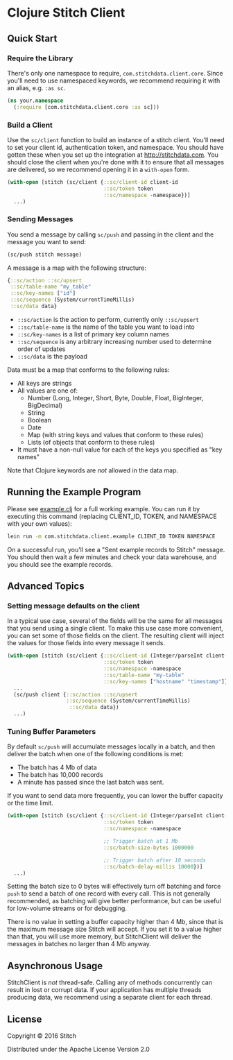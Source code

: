 Clojure Stitch Client
=====================

Quick Start
-----------

### Require the Library

There's only one namespace to require,
`com.stitchdata.client.core`. Since you'll need to use namespaced
keywords, we recommend requiring it with an alias, e.g. `:as sc`.

```clojure
(ns your.namespace
  (:require [com.stitchdata.client.core :as sc]))
```

### Build a Client

Use the `sc/client` function to build an instance of a stitch
client. You'll need to set your client id, authentication token, and
namespace. You should have gotten these when you set up the
integration at http://stitchdata.com. You should close the client when
you're done with it to ensure that all messages are delivered, so we
recommend opening it in a `with-open` form.

```clojure
(with-open [stitch (sc/client {::sc/client-id client-id
                               ::sc/token token
                               ::sc/namespace -namespace})]
  ...)
```

### Sending Messages

You send a message by calling `sc/push` and passing in the client and
the message you want to send:

```clojure
(sc/push stitch message)
```

A message is a map with the following structure:

```clojure
{::sc/action ::sc/upsert
 ::sc/table-name "my_table"
 ::sc/key-names ["id"]
 ::sc/sequence (System/currentTimeMillis)
 ::sc/data data}
```

* `::sc/action` is the action to perform, currently only `::sc/upsert`
* `::sc/table-name` is the name of the table you want to load into
* `::sc/key-names` is a list of primary key column names
* `::sc/sequence` is any arbitrary increasing number used to determine order of updates
* `::sc/data` is the payload

Data must be a map that conforms to the following rules:

* All keys are strings
* All values are one of:
  * Number (Long, Integer, Short, Byte, Double, Float, BigInteger, BigDecimal)
  * String
  * Boolean
  * Date
  * Map (with string keys and values that conform to these rules)
  * Lists (of objects that conform to these rules)
* It must have a non-null value for each of the keys you specified as "key names"

Note that Clojure keywords are _not_ allowed in the data map.

Running the Example Program
---------------------------

Please see [example.clj](src/com/stitchdata/client/example.clj) for a
full working example. You can run it by executing this command
(replacing CLIENT_ID, TOKEN, and NAMESPACE with your own values):

```bash
lein run -m com.stitchdata.client.example CLIENT_ID TOKEN NAMESPACE
```

On a successful run, you'll see a "Sent example records to Stitch"
message. You should then wait a few minutes and check your data
warehouse, and you should see the example records.

Advanced Topics
---------------

### Setting message defaults on the client

In a typical use case, several of the fields will be the same for all
messages that you send using a single client. To make this use case
more convenient, you can set some of those fields on the client. The
resulting client will inject the values for those fields into every
message it sends.

```clojure
(with-open [stitch (sc/client {::sc/client-id (Integer/parseInt client-id)
                               ::sc/token token
                               ::sc/namespace -namespace
                               ::sc/table-name "my-table"
                               ::sc/key-names ["hostname" "timestamp"]})]
  ...
  (sc/push client {::sc/action ::sc/upsert
                   ::sc/sequence (System/currentTimeMillis)
                    ::sc/data data})
  ...)
```

### Tuning Buffer Parameters

By default `sc/push` will accumulate messages locally in a batch, and
then deliver the batch when one of the following conditions is met:

* The batch has 4 Mb of data
* The batch has 10,000 records
* A minute has passed since the last batch was sent.

If you want to send data more frequently, you can lower the buffer
capacity or the time limit.

```clojure
(with-open [stitch (sc/client {::sc/client-id (Integer/parseInt client-id)
                               ::sc/token token
                               ::sc/namespace -namespace

                               ;; Trigger batch at 1 Mb
                               ::sc/batch-size-bytes 1000000

                               ;; Trigger batch after 10 seconds
                               ::sc/batch-delay-millis 10000})]
  ...)
```

Setting the batch size to 0 bytes will effectively turn off batching
and force `push` to send a batch of one record with every call. This
is not generally recommended, as batching will give better
performance, but can be useful for low-volume streams or for
debugging.

There is no value in setting a buffer capacity higher than 4 Mb, since
that is the maximum message size Stitch will accept. If you set it to
a value higher than that, you will use more memory, but StitchClient
will deliver the messages in batches no larger than 4 Mb anyway.

Asynchronous Usage
------------------

StitchClient is *not* thread-safe. Calling any of methods concurrently
can result in lost or corrupt data. If your application has multiple
threads producing data, we recommend using a separate client for each
thread.

License
-------

Copyright © 2016 Stitch

Distributed under the Apache License Version 2.0
